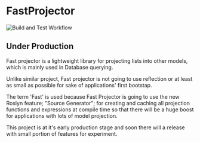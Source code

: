 # FastProjector

![Build and Test Workflow](https://github.com/farid-fereidooni/FastProjector/actions/workflows/dotnet.yml/badge.svg)

## Under Production

Fast projector is a lightweight library for projecting lists into other models, which is mainly used in Database querying.

Unlike similar project, Fast projector is not going to use reflection or at least as small as possible for sake of applications' first bootstap.

The term 'Fast' is used because Fast Projector is going to use the new Roslyn feature; "Source Generator"; for creating and caching all projection functions and expressions at compile time so that there will be a huge boost for applications with lots of model projection.

This project is at it's early production stage and soon there will a release with small portion of features for experiment.
